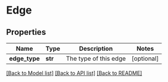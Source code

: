 # Edge

## Properties
Name | Type | Description | Notes
------------ | ------------- | ------------- | -------------
**edge_type** | **str** | The type of this edge | [optional] 

[[Back to Model list]](../README.md#documentation-for-models) [[Back to API list]](../README.md#documentation-for-api-endpoints) [[Back to README]](../README.md)

